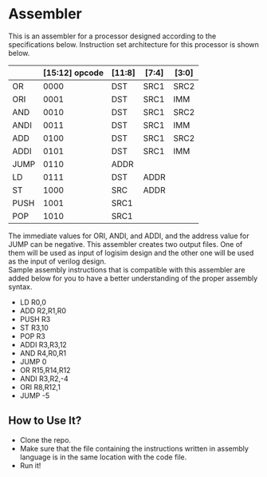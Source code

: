 # Assembler
This is an assembler for a processor designed according to the specifications below. Instruction set architecture for this processor
is shown below.

|                  | [15:12] opcode | [11:8] | [7:4] |   [3:0]  |
|------------------|--------|-------|-------|------|
| OR               | 0000   | DST   | SRC1  | SRC2 |
| ORI              | 0001   | DST   | SRC1  | IMM  |
| AND              | 0010   | DST   | SRC1  | SRC2 |
| ANDI             | 0011   | DST   | SRC1  | IMM  |
| ADD              | 0100   | DST   | SRC1  | SRC2 |
| ADDI             | 0101   | DST   | SRC1  | IMM  |
| JUMP             | 0110   | ADDR  |       |      |
| LD               | 0111   | DST   | ADDR  |      |
| ST               | 1000   | SRC   | ADDR  |      |
| PUSH             | 1001   | SRC1  |       |      |
| POP              | 1010   | SRC1  |       |      |

The immediate values for ORI, ANDI, and ADDI, and the address value for JUMP can be negative.
This assembler creates two output files. One of them will be used as input of logisim design 
and the other one will be used as the input of verilog design.<br/>
Sample assembly instructions that is compatible with this assembler are added below for you to have a better understanding of the proper assembly syntax.<br/>
* LD R0,0
* ADD R2,R1,R0
* PUSH R3
* ST R3,10
* POP R3
* ADDI R3,R3,12
* AND R4,R0,R1
* JUMP 0
* OR R15,R14,R12
* ANDI R3,R2,-4
* ORI R8,R12,1
* JUMP -5

## How to Use It?
* Clone the repo.
* Make sure that the file containing the instructions written in assembly language is in the same location with the code file.
* Run it!
